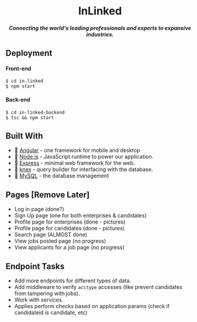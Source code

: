 <h1 align=center>InLinked</h1>
<h5 align=center>Connecting the world's leading professionals and experts to expansive industries.</h5>

## Deployment
#### Front-end
```
$ cd in-linked 
$ npm start
```

#### Back-end
```
$ cd in-linked-backend
$ tsc && npm start
```

## Built With
* :honeybee: [Angular](https://angular.io/) - one framework for mobile and desktop
* :nose: [Node.js](https://nodejs.org/en/) - JavaScript runtime to power our application.
* :dash: [Express](https://expressjs.com/) - minimal web framework for the web.
* :speak_no_evil: [knex](https://knexjs.org/) - query builder for interfacing with the database.
* :whale: [MySQL](https://www.mysql.com/) - the database management

## Pages [Remove Later]
* Log in page (done?)
* Sign Up page (one for both enterprises & candidates)
* Profile page for enterprises (done - pictures)
* Profile page for candidates (done - pictures)
* Search page (ALMOST done)
* View jobs posted page (no progress)
* View applicants for a job page (no progress) 

## Endpoint Tasks
* Add more endpoints for different types of data.
* Add middleware to verify `acctype` accesses (like prevent candidates from tampering with jobs).
* Work with services.
* Applies perform checks based on application params (check if candidateid is candidate, etc)
